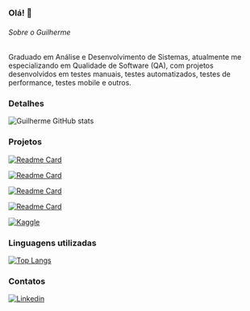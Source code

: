 ### Olá! 👋


###### Sobre o Guilherme
Graduado em Análise e Desenvolvimento de Sistemas, atualmente me especializando em Qualidade de Software (QA), com projetos desenvolvidos em testes manuais, testes automatizados, testes de performance, testes mobile e outros.

### Detalhes

![Guilherme GitHub stats](https://github-readme-stats.vercel.app/api?username=guilhermeileite&show_icons=true&theme=radical)

### Projetos

[![Readme Card](https://github-readme-stats.vercel.app/api/pin/?username=guilhermeileite&repo=Testes_Mobile_Appium&theme=dark)](https://github.com/guilhermeileite/Testes_Mobile_Appium) 

[![Readme Card](https://github-readme-stats.vercel.app/api/pin/?username=guilhermeileite&repo=TesteE2E_lojavirtual&theme=dark)](https://github.com/guilhermeileite/TesteE2E_lojavirtual) 

[![Readme Card](https://github-readme-stats.vercel.app/api/pin/?username=guilhermeileite&repo=TesteE2E_Cypress&theme=dark)](https://github.com/guilhermeileite/TesteE2E_Cypress)

[![Readme Card](https://github-readme-stats.vercel.app/api/pin/?username=guilhermeileite&repo=TestePerformance_Jmeter&theme=dark)](https://github.com/guilhermeileite/TestePerformance_Jmeter)

[![Kaggle](https://img.shields.io/badge/Kaggle-20BEFF?style=for-the-badge&logo=Kaggle&logoColor=white)](https://www.kaggle.com/code/guilhermekleite/notebookd973848905/)

### Linguagens utilizadas

[![Top Langs](https://github-readme-stats.vercel.app/api/top-langs/?username=guilhermeileite&layout=compact)](https://github.com/anuraghazra/github-readme-stats)

### Contatos

[![Linkedin](https://img.shields.io/badge/LinkedIn-0077B5?style=for-the-badge&logo=linkedin&logoColor=white)](https://linkedin.com/in/guilhermeileite/)
